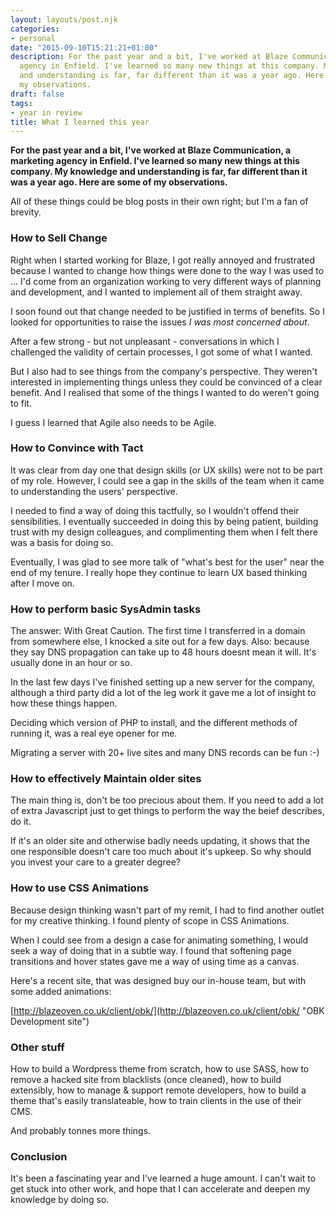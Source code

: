 ```yaml
---
layout: layouts/post.njk
categories:
- personal
date: "2015-09-10T15:21:21+01:00"
description: For the past year and a bit, I've worked at Blaze Communication, a marketing
  agency in Enfield. I've learned so many new things at this company. My knowledge
  and understanding is far, far different than it was a year ago. Here are some of
  my observations.
draft: false
tags:
- year in review
title: What I learned this year
---
```


**For the past year and a bit, I've worked at Blaze Communication, a marketing agency in Enfield. I've learned so many new things at this company. My knowledge and understanding is far, far different than it was a year ago. Here are some of my observations.**

All of these things could be blog posts in their own right; but I'm a fan of brevity.

### How to Sell Change

Right when I started working for Blaze, I got really annoyed and frustrated because I wanted to change how things were done to the way I was used to ... I'd come from an organization working to very different ways of planning and development, and I wanted to implement all of them straight away.

I soon found out that change needed to be justified in terms of benefits. So I looked for opportunities to raise the issues _I was most concerned about_.

After a few strong - but not unpleasant - conversations in which I challenged the validity of certain processes, I got some of what I wanted.

But I also had to see things from the company's perspective. They weren't interested in implementing things unless they could be convinced of a clear benefit. And I realised that some of the things I wanted to do weren't going to fit.

I guess I learned that Agile also needs to be Agile.

### How to Convince with Tact

It was clear from day one that design skills (or UX skills) were not to be part of my role. However, I could see a gap in the skills of the team when it came to understanding the users' perspective.

I needed to find a way of doing this tactfully, so I wouldn't offend their sensibilities. I eventually succeeded in doing this by being patient, building trust with my design colleagues, and complimenting them when I felt there was a basis for doing so.

Eventually, I was glad to see more talk of "what's best for the user" near the end of my tenure. I really hope they continue to learn UX based thinking after I move on.

### How to perform basic SysAdmin tasks

The answer: With Great Caution. The first time I transferred in a domain from somewhere else, I knocked a site out for a few days. Also: because they say DNS propagation can take up to 48 hours doesnt mean it will. It's usually done in an hour or so.

In the last few days I've finished setting up a new server for the company, although a third party did a lot of the leg work it gave me a lot of insight to how these things happen.

Deciding which version of PHP to install, and the different methods of running it, was a real eye opener for me.

Migrating a server with 20+ live sites and many DNS records can be fun :-)

### How to effectively Maintain older sites

The main thing is, don't be too precious about them. If you need to add a lot of extra Javascript just to get things to perform the way the beief describes, do it.

If it's an older site and otherwise badly needs updating, it shows that the one responsible doesn't care too much about it's upkeep. So why should you invest your care to a greater degree?

### How to use CSS Animations

Because design thinking wasn't part of my remit, I had to find another outlet for my creative thinking. I found plenty of scope in CSS Animations.

When I could see from a design a case for animating something, I would seek a way of doing that in a subtle way. I found that softening page transitions and hover states gave me a way of using time as a canvas.

Here's a recent site, that was designed buy our in-house team, but with some added animations:

[http://blazeoven.co.uk/client/obk/](http://blazeoven.co.uk/client/obk/ "OBK Development site")

### Other stuff

How to build a Wordpress theme from scratch, how to use SASS, how to remove a hacked site from blacklists (once cleaned), how to build extensibly, how to manage & support remote developers, how to build a theme that's easily translateable, how to train clients in the use of their CMS.

And probably tonnes more things.

### Conclusion

It's been a fascinating year and I've learned a huge amount. I can't wait to get stuck into other work, and hope that I can accelerate and deepen my knowledge by doing so.
